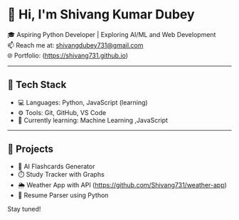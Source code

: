 # 👋 Hi, I'm Shivang Kumar Dubey

🎓 Aspiring Python Developer | Exploring AI/ML and Web Development  
📫 Reach me at: [shivangdubey731@gmail.com](mailto:shivangdubey731@gmail.com)  
🌐 Portfolio: (https://shivang731.github.io)

---

## 🚀 Tech Stack
- 💻 Languages: Python,  JavaScript (learning)
- ⚙️ Tools: Git, GitHub, VS Code
- 🌱 Currently learning: Machine Learning ,JavaScript



---

## 📂 Projects 
- 🧠 AI Flashcards Generator  
- ⏱️ Study Tracker with Graphs  
- 🌦️ Weather App with API  (https://github.com/Shivang731/weather-app)
- 🧾 Resume Parser using Python

Stay tuned!

